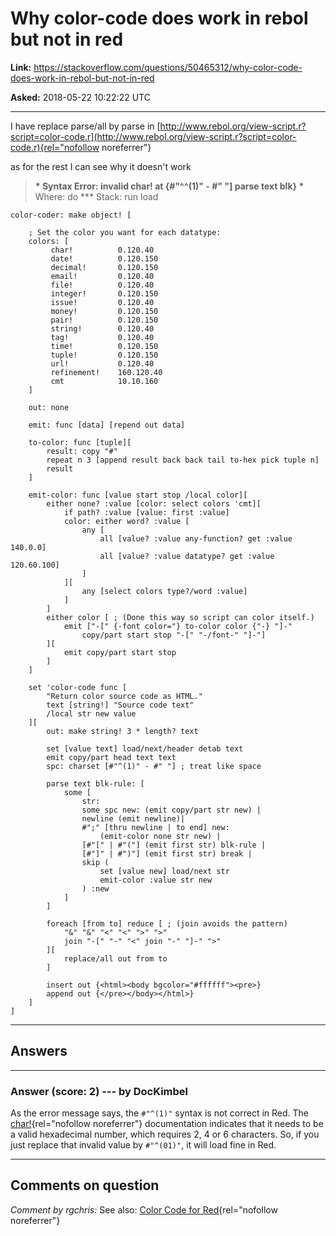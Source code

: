 # Why color-code does work in rebol but not in red

**Link:**
<https://stackoverflow.com/questions/50465312/why-color-code-does-work-in-rebol-but-not-in-red>

**Asked:** 2018-05-22 10:22:22 UTC

------------------------------------------------------------------------

I have replace parse/all by parse in
[http://www.rebol.org/view-script.r?script=color-code.r](http://www.rebol.org/view-script.r?script=color-code.r){rel="nofollow noreferrer"}

as for the rest I can see why it doesn\'t work

> **\* Syntax Error: invalid char! at {#\"\^\^(1)\" - #\" \"\] parse
> text blk} \*** Where: do \*\*\* Stack: run load

    color-coder: make object! [

        ; Set the color you want for each datatype:
        colors: [
             char!          0.120.40
             date!          0.120.150
             decimal!       0.120.150
             email!         0.120.40
             file!          0.120.40
             integer!       0.120.150
             issue!         0.120.40
             money!         0.120.150
             pair!          0.120.150
             string!        0.120.40
             tag!           0.120.40
             time!          0.120.150
             tuple!         0.120.150
             url!           0.120.40
             refinement!    160.120.40
             cmt            10.10.160
        ]

        out: none

        emit: func [data] [repend out data]

        to-color: func [tuple][
            result: copy "#"
            repeat n 3 [append result back back tail to-hex pick tuple n]
            result
        ]

        emit-color: func [value start stop /local color][
            either none? :value [color: select colors 'cmt][
                if path? :value [value: first :value]
                color: either word? :value [
                    any [
                        all [value? :value any-function? get :value 140.0.0]
                        all [value? :value datatype? get :value 120.60.100]
                    ]
                ][
                    any [select colors type?/word :value]
                ]
            ]
            either color [ ; (Done this way so script can color itself.)
                emit ["-[" {-font color="} to-color color {"-} "]-"
                    copy/part start stop "-[" "-/font-" "]-"]
            ][
                emit copy/part start stop
            ]
        ]

        set 'color-code func [
            "Return color source code as HTML."
            text [string!] "Source code text"
            /local str new value
        ][
            out: make string! 3 * length? text

            set [value text] load/next/header detab text
            emit copy/part head text text
            spc: charset [#"^(1)" - #" "] ; treat like space

            parse text blk-rule: [
                some [
                    str:
                    some spc new: (emit copy/part str new) |
                    newline (emit newline)|
                    #";" [thru newline | to end] new: 
                        (emit-color none str new) |
                    [#"[" | #"("] (emit first str) blk-rule |
                    [#"]" | #")"] (emit first str) break |
                    skip (
                        set [value new] load/next str
                        emit-color :value str new
                    ) :new
                ]
            ]

            foreach [from to] reduce [ ; (join avoids the pattern)
                "&" "&" "<" "<" ">" ">"
                join "-[" "-" "<" join "-" "]-" ">"
            ][
                replace/all out from to
            ]

            insert out {<html><body bgcolor="#ffffff"><pre>}
            append out {</pre></body></html>}
        ]
    ]

------------------------------------------------------------------------

## Answers

------------------------------------------------------------------------

### Answer (score: 2) --- by DocKimbel

As the error message says, the `#"^(1)"` syntax is not correct in Red.
The
[char!](https://doc.red-lang.org/en/char.html#_literal_syntax){rel="nofollow noreferrer"}
documentation indicates that it needs to be a valid hexadecimal number,
which requires 2, 4 or 6 characters. So, if you just replace that
invalid value by `#"^(01)"`, it will load fine in Red.

------------------------------------------------------------------------

## Comments on question

*Comment by rgchris:* See also: [Color Code for
Red](https://github.com/rgchris/Scripts/blob/master/red/color-code.red){rel="nofollow noreferrer"}
